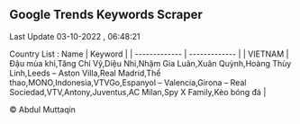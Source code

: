 

## Google Trends Keywords Scraper 
 
Last Update 03-10-2022 , 06:48:21

Country List :
 Name  | Keyword |
| ------------- | ------------- |
| VIETNAM | Đậu mùa khỉ,Tăng Chí Vỹ,Diệu Nhi,Nhậm Gia Luân,Xuân Quỳnh,Hoàng Thùy Linh,Leeds – Aston Villa,Real Madrid,Thể thao,MONO,Indonesia,VTVGo,Espanyol – Valencia,Girona – Real Sociedad,VTV,Antony,Juventus,AC Milan,Spy X Family,Kèo bóng đá |



© Abdul Muttaqin 
